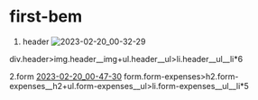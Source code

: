 # first-bem
1. header
![2023-02-20_00-32-29](https://user-images.githubusercontent.com/101597766/219976486-ba042331-9327-4e52-a945-cf813d24695c.png)

div.header>img.header__img+ul.header__ul>li.header__ul__li*6

2.form
[2023-02-20_00-47-30](https://user-images.githubusercontent.com/101597766/219977137-8cf29469-db73-4372-a3de-2b93ebcb3563.png)
form.form-expenses>h2.form-expenses__h2+ul.form-expenses__ul>li.form-expenses__ul__li*5
